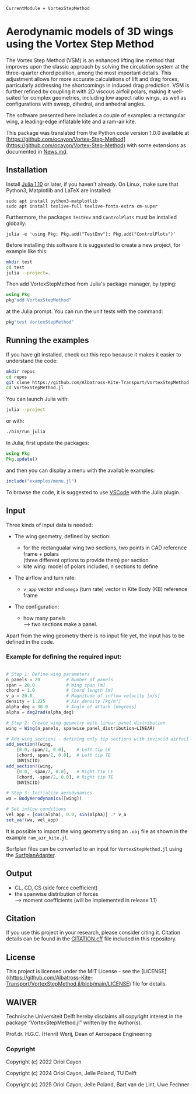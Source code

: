 ```@meta
CurrentModule = VortexStepMethod
```

# Aerodynamic models of 3D wings using the Vortex Step Method

The Vortex Step Method (VSM) is an enhanced lifting line method that improves upon the classic approach by solving the circulation system at the three-quarter chord position, among the most important details. This adjustment allows for more accurate calculations of lift and drag forces, particularly addressing the shortcomings in induced drag prediction. 
VSM is further refined by coupling it with 2D viscous airfoil polars, making it well-suited for complex geometries, 
including low aspect ratio wings, as well as configurations with sweep, dihedral, and anhedral angles.

The software presented here includes a couple of examples: a rectangular wing, a leading-edge inflatable kite and a ram-air kite.

This package was translated from the Python code version 1.0.0 available at [https://github.com/ocayon/Vortex-Step-Method](https://github.com/ocayon/Vortex-Step-Method) with some extensions as documented in [News.md](https://github.com/Albatross-Kite-Transport/VortexStepMethod.jl/blob/main/NEWS.md).

## Installation
Install [Julia 1.10](https://ufechner7.github.io/2024/08/09/installing-julia-with-juliaup.html) or later, 
if you haven't already. On Linux, make sure that Python3, Matplotlib and LaTeX are installed:
```
sudo apt install python3-matplotlib
sudo apt install texlive-full texlive-fonts-extra cm-super
```
Furthermore, the packages `TestEnv` and `ControlPlots` must be installed globally:
```
julia -e 'using Pkg; Pkg.add("TestEnv"); Pkg.add("ControlPlots")'
```

Before installing this software it is suggested to create a new project, for example like this:
```bash
mkdir test
cd test
julia --project=.
```
Then add VortexStepMethod from  Julia's package manager, by typing:
```julia
using Pkg
pkg"add VortexStepMethod"
``` 
at the Julia prompt. You can run the unit tests with the command:
```julia
pkg"test VortexStepMethod"
```

## Running the examples
If you have git installed, check out this repo because it makes it easier to understand the code:
```bash
mkdir repos
cd repos
git clone https://github.com/Albatross-Kite-Transport/VortexStepMethod.jl
cd VortexStepMethod.jl
```
You can launch Julia with:
```bash
julia --project
```
or with:
```bash
./bin/run_julia
```
In Julia, first update the packages:
```julia
using Pkg
Pkg.update()
```
and then you can display a menu with the available examples:
```julia
include("examples/menu.jl")
```
To browse the code, it is suggested to use [VSCode](https://code.visualstudio.com/) with the Julia plugin.

## Input
Three kinds of input data is needed:

- The wing geometry, defined by section:
  - for the rectangualar wing two sections, two points in CAD reference frame + polars  
    (three different options to provide them) per section
  - kite wing: model of polars included, n sections to define

- The airflow and turn rate:
  - `v_app` vector and `omega` (turn rate) vector in Kite Body (KB) reference frame

- The configuration:
  - how many panels  
    --> two sections make a panel.

Apart from the wing geometry there is no input file yet, the input has to be defined in the code.

### Example for defining the required input:
```julia

# Step 1: Define wing parameters
n_panels = 20          # Number of panels
span = 20.0            # Wing span [m]
chord = 1.0            # Chord length [m]
v_a = 20.0             # Magnitude of inflow velocity [m/s]
density = 1.225        # Air density [kg/m³]
alpha_deg = 30.0       # Angle of attack [degrees]
alpha = deg2rad(alpha_deg)

# Step 2: Create wing geometry with linear panel distribution
wing = Wing(n_panels, spanwise_panel_distribution=LINEAR)

# Add wing sections - defining only tip sections with inviscid airfoil model
add_section!(wing, 
    [0.0, span/2, 0.0],    # Left tip LE 
    [chord, span/2, 0.0],  # Left tip TE
    INVISCID)
add_section!(wing, 
    [0.0, -span/2, 0.0],   # Right tip LE
    [chord, -span/2, 0.0], # Right tip TE
    INVISCID)

# Step 3: Initialize aerodynamics
wa = BodyAerodynamics([wing])

# Set inflow conditions
vel_app = [cos(alpha), 0.0, sin(alpha)] .* v_a
set_va!(wa, vel_app)
```
It is possible to import the wing geometry using an `.obj` file as shown in the example `ram_air_kite.jl`.

Surfplan files can be converted to an input for `VortexStepMethod.jl` using the [SurfplanAdapter](https://github.com/jellepoland/SurfplanAdapter).

## Output
- CL, CD, CS (side force coefficient)
- the spanwise distribution of forces  
  --> moment coefficients (will be implemented in release 1.1) 

## Citation
If you use this project in your research, please consider citing it. 
Citation details can be found in the [CITATION.cff](https://github.com/Albatross-Kite-Transport/VortexStepMethod.jl/blob/main/CITATION.cff) file included in this repository.

## License
This project is licensed under the MIT License - see the [LICENSE]((https://github.com/Albatross-Kite-Transport/VortexStepMethod.jl/blob/main/LICENSE) file for details.

## WAIVER
Technische Universiteit Delft hereby disclaims all copyright interest in the package “VortexStepMethod.jl” written by the Author(s).

Prof.dr. H.G.C. (Henri) Werij, Dean of Aerospace Engineering

### Copyright
Copyright (c) 2022 Oriol Cayon

Copyright (c) 2024 Oriol Cayon, Jelle Poland, TU Delft

Copyright (c) 2025 Oriol Cayon, Jelle Poland, Bart van de Lint, Uwe Fechner

